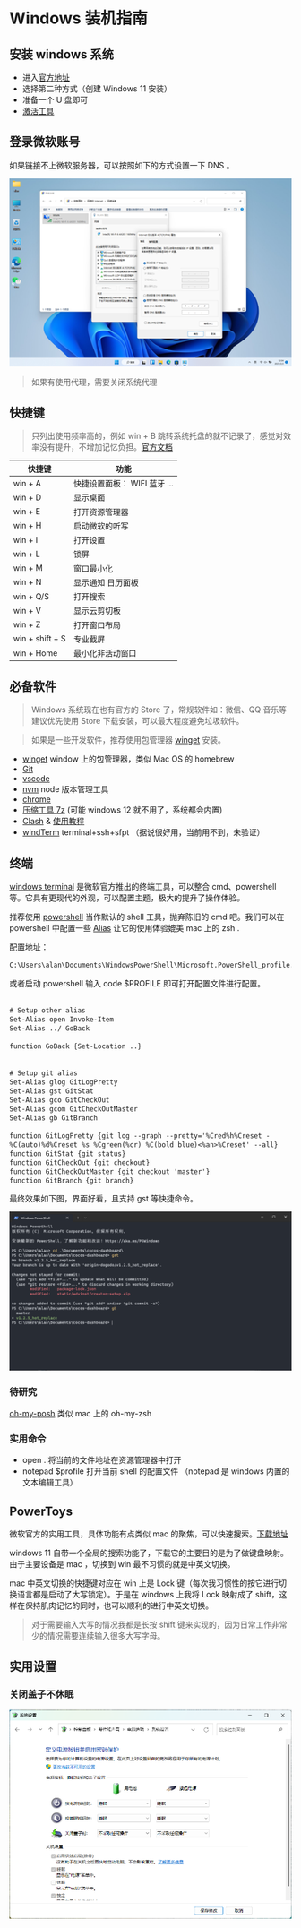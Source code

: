 # Windows 装机指南

## 安装 windows 系统

-   进入[官方地址](https://www.microsoft.com/zh-cn/software-download/windows11)
-   选择第二种方式（创建 Windows 11 安装）
-   准备一个 U 盘即可
-   [激活工具](https://github.com/zbezj/HEU_KMS_Activator/releases)

## 登录微软账号

如果链接不上微软服务器，可以按照如下的方式设置一下 DNS 。

![](./dns.png)

> 如果有使用代理，需要关闭系统代理

## 快捷键

> 只列出使用频率高的，例如 win + B 跳转系统托盘的就不记录了，感觉对效率没有提升，不增加记忆负担。[官方文档](https://support.microsoft.com/zh-cn/windows/windows-%E7%9A%84%E9%94%AE%E7%9B%98%E5%BF%AB%E6%8D%B7%E6%96%B9%E5%BC%8F-dcc61a57-8ff0-cffe-9796-cb9706c75eec)

| 快捷键          | 功能                         |
| --------------- | ---------------------------- |
| win + A         | 快捷设置面板： WIFI 蓝牙 ... |
| win + D         | 显示桌面                     |
| win + E         | 打开资源管理器               |
| win + H         | 启动微软的听写               |
| win + I         | 打开设置                     |
| win + L         | 锁屏                         |
| win + M         | 窗口最小化                   |
| win + N         | 显示通知 日历面板            |
| win + Q/S       | 打开搜索                     |
| win + V         | 显示云剪切板                 |
| win + Z         | 打开窗口布局                 |
| win + shift + S | 专业截屏                     |
| win + Home      | 最小化非活动窗口             |

## 必备软件

> Windows 系统现在也有官方的 Store 了，常规软件如：微信、QQ 音乐等建议优先使用 Store 下载安装，可以最大程度避免垃圾软件。

> 如果是一些开发软件，推荐使用包管理器 [winget](https://github.com/microsoft/winget-cli) 安装。

-   [winget](https://github.com/microsoft/winget-cli) window 上的包管理器，类似 Mac OS 的 homebrew
-   [Git](https://git-scm.com/)
-   [vscode](https://code.visualstudio.com/)
-   [nvm](https://github.com/coreybutler/nvm-windows) node 版本管理工具
-   [chrome](https://www.google.cn/intl/en_uk/chrome/)
-   [压缩工具 7z](https://www.7-zip.org/) (可能 windows 12 就不用了，系统都会内置)
-   [Clash](https://github.com/Fndroid/clash_for_windows_pkg/releases) & [使用教程](https://clashforwindows.top/)
-   [windTerm](https://github.com/kingToolbox/WindTerm) terminal+ssh+sfpt （据说很好用，当前用不到，未验证）

## 终端

[windows terminal](https://learn.microsoft.com/zh-cn/windows/terminal/install) 是微软官方推出的终端工具，可以整合 cmd、powershell 等。它具有更现代的外观，可以配置主题，极大的提升了操作体验。

推荐使用 [powershell](https://learn.microsoft.com/zh-cn/powershell/scripting/learn/ps101/01-getting-started?view=powershell-7.3) 当作默认的 shell 工具，抛弃陈旧的 cmd 吧。我们可以在 powershell 中配置一些 [Alias](https://learn.microsoft.com/zh-cn/powershell/module/microsoft.powershell.utility/set-alias?view=powershell-7.2) 让它的使用体验媲美 mac 上的 zsh .

配置地址：

```bash
C:\Users\alan\Documents\WindowsPowerShell\Microsoft.PowerShell_profile.ps1
```

或者启动 powershell 输入 code $PROFILE 即可打开配置文件进行配置。

```

# Setup other alias
Set-Alias open Invoke-Item
Set-Alias ../ GoBack

function GoBack {Set-Location ..}


# Setup git alias
Set-Alias glog GitLogPretty
Set-Alias gst GitStat
Set-Alias gco GitCheckOut
Set-Alias gcom GitCheckOutMaster
Set-Alias gb GitBranch

function GitLogPretty {git log --graph --pretty='%Cred%h%Creset -%C(auto)%d%Creset %s %Cgreen(%cr) %C(bold blue)<%an>%Creset' --all}
function GitStat {git status}
function GitCheckOut {git checkout}
function GitCheckOutMaster {git checkout 'master'}
function GitBranch {git branch}
```

最终效果如下图，界面好看，且支持 gst 等快捷命令。

![](./windows-terminal.png)

### 待研究

[oh-my-posh](https://ohmyposh.dev/) 类似 mac 上的 oh-my-zsh

### 实用命令

-   open . 将当前的文件地址在资源管理器中打开
-   notepad $profile 打开当前 shell 的配置文件 （notepad 是 windows 内置的文本编辑工具）

## PowerToys

微软官方的实用工具，具体功能有点类似 mac 的聚焦，可以快速搜索。[下载地址](https://learn.microsoft.com/zh-cn/windows/powertoys/)

windows 11 自带一个全局的搜索功能了，下载它的主要目的是为了做键盘映射。由于主要设备是 mac ，切换到 win 最不习惯的就是中英文切换。

mac 中英文切换的快捷键对应在 win 上是 Lock 键（每次我习惯性的按它进行切换语言都是启动了大写锁定）。于是在 windows 上我将 Lock 映射成了 shift，这样在保持肌肉记忆的同时，也可以顺利的进行中英文切换。

> 对于需要输入大写的情况我都是长按 shift 键来实现的，因为日常工作非常少的情况需要连续输入很多大写字母。

## 实用设置

### 关闭盖子不休眠

![](./close-cap.png)
